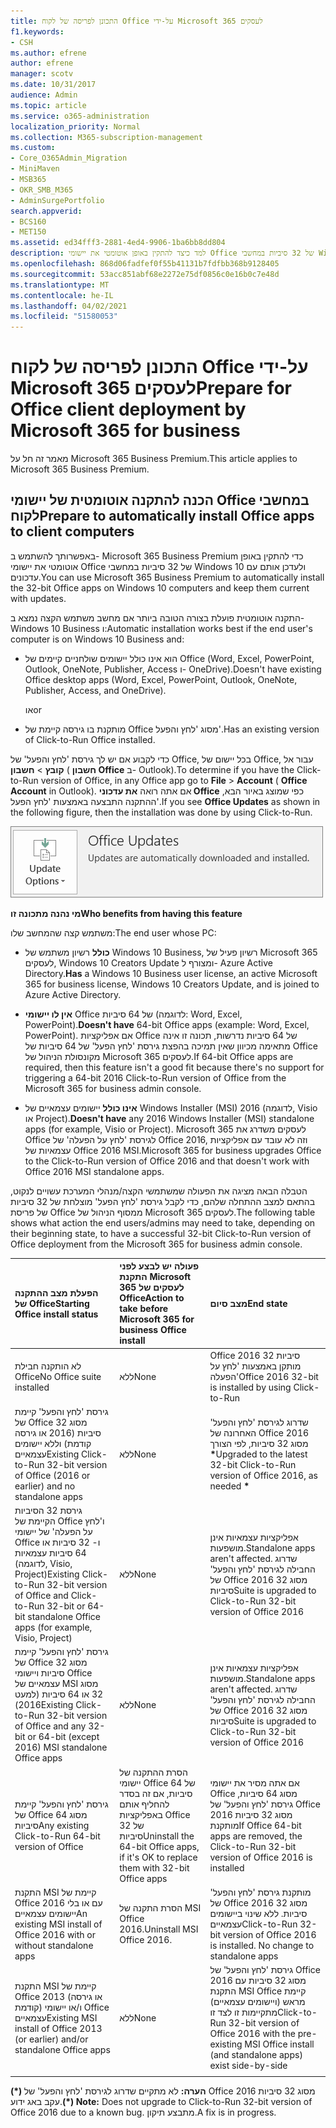 ```yaml
---
title: התכונן לפריסה של לקוח Office על-ידי Microsoft 365 לעסקים
f1.keywords:
- CSH
ms.author: efrene
author: efrene
manager: scotv
ms.date: 10/31/2017
audience: Admin
ms.topic: article
ms.service: o365-administration
localization_priority: Normal
ms.collection: M365-subscription-management
ms.custom:
- Core_O365Admin_Migration
- MiniMaven
- MSB365
- OKR_SMB_M365
- AdminSurgePortfolio
search.appverid:
- BCS160
- MET150
ms.assetid: ed34fff3-2881-4ed4-9906-1ba6bb8dd804
description: למד כיצד להתקין באופן אוטומטי את יישומי Office של 32 סיביות במחשבי Windows 10 ולעדכן אותם.
ms.openlocfilehash: 868d06fadfef0f55b41131b7fdfbb368b9128405
ms.sourcegitcommit: 53acc851abf68e2272e75df0856c0e16b0c7e48d
ms.translationtype: MT
ms.contentlocale: he-IL
ms.lasthandoff: 04/02/2021
ms.locfileid: "51580053"
---
```

# <a name="prepare-for-office-client-deployment-by-microsoft-365-for-business"></a><span data-ttu-id="70524-103">התכונן לפריסה של לקוח Office על-ידי Microsoft 365 לעסקים</span><span class="sxs-lookup"><span data-stu-id="70524-103">Prepare for Office client deployment by Microsoft 365 for business</span></span>

<span data-ttu-id="70524-104">מאמר זה חל על Microsoft 365 Business Premium.</span><span class="sxs-lookup"><span data-stu-id="70524-104">This article applies to Microsoft 365 Business Premium.</span></span>

## <a name="prepare-to-automatically-install-office-apps-to-client-computers"></a><span data-ttu-id="70524-105">הכנה להתקנה אוטומטית של יישומי Office במחשבי לקוח</span><span class="sxs-lookup"><span data-stu-id="70524-105">Prepare to automatically install Office apps to client computers</span></span>

<span data-ttu-id="70524-106">באפשרותך להשתמש ב- Microsoft 365 Business Premium כדי להתקין באופן אוטומטי את יישומי Office של 32 סיביות במחשבי Windows 10 ולעדכן אותם עם עדכונים.</span><span class="sxs-lookup"><span data-stu-id="70524-106">You can use Microsoft 365 Business Premium to automatically install the 32-bit Office apps on Windows 10 computers and keep them current with updates.</span></span>
  
<span data-ttu-id="70524-107">התקנה אוטומטית פועלת בצורה הטובה ביותר אם מחשב משתמש הקצה נמצא ב- Windows 10 Business ו:</span><span class="sxs-lookup"><span data-stu-id="70524-107">Automatic installation works best if the end user's computer is on Windows 10 Business and:</span></span>
  
- <span data-ttu-id="70524-108">הוא אינו כולל יישומים שולחניים קיימים של Office (‏Word, ‏Excel, ‏PowerPoint, ‏Outlook, ‏OneNote, ‏Publisher, ‏Access ו- OneDrive).</span><span class="sxs-lookup"><span data-stu-id="70524-108">Doesn't have existing Office desktop apps (Word, Excel, PowerPoint, Outlook, OneNote, Publisher, Access, and OneDrive).</span></span>
    
    <span data-ttu-id="70524-109">או</span><span class="sxs-lookup"><span data-stu-id="70524-109">or</span></span>
    
- <span data-ttu-id="70524-110">מותקנת בו גירסה קיימת של Office מסוג 'לחץ והפעל'.</span><span class="sxs-lookup"><span data-stu-id="70524-110">Has an existing version of Click-to-Run Office installed.</span></span>
    
<span data-ttu-id="70524-111">כדי לקבוע אם יש לך גירסת 'לחץ והפעל' של Office, בכל יישום של Office, עבור אל **קובץ** \> **חשבון** ( **חשבון Office** ב- Outlook).</span><span class="sxs-lookup"><span data-stu-id="70524-111">To determine if you have the Click-to-Run version of Office, in any Office app go to **File** \> **Account** ( **Office Account** in Outlook).</span></span> <span data-ttu-id="70524-112">אם אתה רואה **את עדכוני Office** כפי שמוצג באיור הבא, ההתקנה התבצעה באמצעות 'לחץ הפעל'.</span><span class="sxs-lookup"><span data-stu-id="70524-112">If you see **Office Updates** as shown in the following figure, then the installation was done by using Click-to-Run.</span></span> 
  
![Screenshot of Office updates in Office app Account](../media/e3439380-fa43-4ed6-ae5d-64851c297df5.png)
  
 <span data-ttu-id="70524-114">**מי נהנה מתכונה זו**</span><span class="sxs-lookup"><span data-stu-id="70524-114">**Who benefits from having this feature**</span></span>
  
<span data-ttu-id="70524-115">משתמש קצה שהמחשב שלו:</span><span class="sxs-lookup"><span data-stu-id="70524-115">The end user whose PC:</span></span>
  
- <span data-ttu-id="70524-116">**כולל**  רשיון משתמש של Windows 10 Business, רשיון פעיל של Microsoft 365 לעסקים, Windows 10 Creators Update ומצורף ל- Azure Active Directory.</span><span class="sxs-lookup"><span data-stu-id="70524-116">**Has**  a Windows 10 Business user license, an active Microsoft 365 for business license, Windows 10 Creators Update, and is joined to Azure Active Directory.</span></span> 
    
- <span data-ttu-id="70524-117">**אין לו יישומי** Office של 64 סיביות (לדוגמה: Word, Excel, PowerPoint).</span><span class="sxs-lookup"><span data-stu-id="70524-117">**Doesn't have** 64-bit Office apps (example: Word, Excel, PowerPoint).</span></span> <span data-ttu-id="70524-118">אם אפליקציות Office של 64 סיביות נדרשות, תכונה זו אינה מתאימה מכיוון שאין תמיכה בהפצת גירסת 'לחץ הפעל' של 64 סיביות של Office מקונסולת הניהול של Microsoft 365 לעסקים.</span><span class="sxs-lookup"><span data-stu-id="70524-118">If 64-bit Office apps are required, then this feature isn't a good fit because there's no support for triggering a 64-bit 2016 Click-to-Run version of Office from the Microsoft 365 for business admin console.</span></span> 
    
- <span data-ttu-id="70524-119">**אינו כולל** יישומים עצמאיים של Windows Installer (MSI) 2016 (לדוגמה, Visio או Project).</span><span class="sxs-lookup"><span data-stu-id="70524-119">**Doesn't have** any 2016 Windows Installer (MSI) standalone apps (for example, Visio or Project).</span></span> <span data-ttu-id="70524-120">Microsoft 365 לעסקים משדרג את Office לגירסת 'לחץ על הפעלה' של Office 2016, וזה לא עובד עם אפליקציות עצמאיות של Office 2016 MSI.</span><span class="sxs-lookup"><span data-stu-id="70524-120">Microsoft 365 for business upgrades Office to the Click-to-Run version of Office 2016 and that doesn't work with Office 2016 MSI standalone apps.</span></span> 
    
<span data-ttu-id="70524-121">הטבלה הבאה מציגה את הפעולה שמשתמשי הקצה/מנהלי המערכת עשויים לנקוט, בהתאם למצב ההתחלה שלהם, כדי לקבל גירסת 'לחץ הפעל' מוצלחת של 32 סיביות של פריסת Office ממסוף הניהול של Microsoft 365 לעסקים.</span><span class="sxs-lookup"><span data-stu-id="70524-121">The following table shows what action the end users/admins may need to take, depending on their beginning state, to have a successful 32-bit Click-to-Run version of Office deployment from the Microsoft 365 for business admin console.</span></span>
  
|<span data-ttu-id="70524-122">**הפעלת מצב ההתקנה של Office**</span><span class="sxs-lookup"><span data-stu-id="70524-122">**Starting Office install status**</span></span>|<span data-ttu-id="70524-123">**פעולה יש לבצע לפני התקנת Microsoft 365 לעסקים של Office**</span><span class="sxs-lookup"><span data-stu-id="70524-123">**Action to take before Microsoft 365 for business Office install**</span></span>|<span data-ttu-id="70524-124">**מצב סיום**</span><span class="sxs-lookup"><span data-stu-id="70524-124">**End state**</span></span>|
|:-----|:-----|:-----|
|<span data-ttu-id="70524-125">לא הותקנה חבילת Office</span><span class="sxs-lookup"><span data-stu-id="70524-125">No Office suite installed</span></span>  <br/> |<span data-ttu-id="70524-126">ללא</span><span class="sxs-lookup"><span data-stu-id="70524-126">None</span></span>  <br/> |<span data-ttu-id="70524-127">Office 2016 32 סיביות מותקן באמצעות 'לחץ על הפעלה'</span><span class="sxs-lookup"><span data-stu-id="70524-127">Office 2016 32-bit is installed by using Click-to-Run</span></span>  <br/> |
|<span data-ttu-id="70524-128">גירסת 'לחץ והפעל' קיימת של Office מסוג 32 סיביות (2016 או גירסה קודמת) וללא יישומים עצמאיים</span><span class="sxs-lookup"><span data-stu-id="70524-128">Existing Click-to-Run 32-bit version of Office (2016 or earlier) and no standalone apps</span></span>  <br/> |<span data-ttu-id="70524-129">ללא</span><span class="sxs-lookup"><span data-stu-id="70524-129">None</span></span>  <br/> |<span data-ttu-id="70524-130">שדרוג לגירסת 'לחץ והפעל' האחרונה של Office 2016 מסוג 32 סיביות, לפי הצורך **\***</span><span class="sxs-lookup"><span data-stu-id="70524-130">Upgraded to the latest 32-bit Click-to-Run version of Office 2016, as needed **\***</span></span> <br/> |
|<span data-ttu-id="70524-131">גירסת 32 הסיביות הקיימת של Office ו'לחץ על הפעלה' של יישומי Office ו- 32 סיביות או 64 סיביות עצמאיות (לדוגמה, Visio, Project)</span><span class="sxs-lookup"><span data-stu-id="70524-131">Existing Click-to-Run 32-bit version of Office and Click-to-Run 32-bit or 64-bit standalone Office apps (for example, Visio, Project)</span></span>  <br/> |<span data-ttu-id="70524-132">ללא</span><span class="sxs-lookup"><span data-stu-id="70524-132">None</span></span>  <br/> |<span data-ttu-id="70524-133">אפליקציות עצמאיות אינן מושפעות.</span><span class="sxs-lookup"><span data-stu-id="70524-133">Standalone apps aren't affected.</span></span> <span data-ttu-id="70524-134">שדרוג החבילה לגירסת 'לחץ והפעל' של Office 2016 מסוג 32 סיביות</span><span class="sxs-lookup"><span data-stu-id="70524-134">Suite is upgraded to Click-to-Run 32-bit version of Office 2016</span></span>  <br/> |
|<span data-ttu-id="70524-135">גירסת 'לחץ והפעל' קיימת של Office מסוג 32 סיביות ויישומי Office עצמאיים של MSI מסוג 32 או 64 סיביות (למעט 2016)</span><span class="sxs-lookup"><span data-stu-id="70524-135">Existing Click-to-Run 32-bit version of Office and any 32-bit or 64-bit (except 2016) MSI standalone Office apps</span></span>  <br/> |<span data-ttu-id="70524-136">ללא</span><span class="sxs-lookup"><span data-stu-id="70524-136">None</span></span>  <br/> |<span data-ttu-id="70524-137">אפליקציות עצמאיות אינן מושפעות.</span><span class="sxs-lookup"><span data-stu-id="70524-137">Standalone apps aren't affected.</span></span> <span data-ttu-id="70524-138">שדרוג החבילה לגירסת 'לחץ והפעל' של Office 2016 מסוג 32 סיביות</span><span class="sxs-lookup"><span data-stu-id="70524-138">Suite is upgraded to Click-to-Run 32-bit version of Office 2016</span></span>  <br/> ||||
|<span data-ttu-id="70524-139">גירסת 'לחץ והפעל' קיימת של Office מסוג 64 סיביות</span><span class="sxs-lookup"><span data-stu-id="70524-139">Any existing Click-to-Run 64-bit version of Office</span></span>  <br/> |<span data-ttu-id="70524-140">הסרת ההתקנה של יישומי Office של 64 סיביות, אם זה בסדר להחליף אותם באפליקציות Office של 32 סיביות</span><span class="sxs-lookup"><span data-stu-id="70524-140">Uninstall the 64-bit Office apps, if it's OK to replace them with 32-bit Office apps</span></span>  <br/> |<span data-ttu-id="70524-141">אם אתה מסיר את יישומי Office מסוג 64 סיביות, גירסת 'לחץ והפעל' של Office 2016 מסוג 32 סיביות מותקנת</span><span class="sxs-lookup"><span data-stu-id="70524-141">If Office 64-bit apps are removed, the Click-to-Run 32-bit version of Office 2016 is installed</span></span>  <br/> |
|<span data-ttu-id="70524-142">התקנת MSI קיימת של Office 2016 עם או בלי יישומים עצמאיים</span><span class="sxs-lookup"><span data-stu-id="70524-142">An existing MSI install of Office 2016 with or without standalone apps</span></span>  <br/> |<span data-ttu-id="70524-143">הסרת התקנה של MSI Office 2016.</span><span class="sxs-lookup"><span data-stu-id="70524-143">Uninstall MSI Office 2016.</span></span>  <br/> |<span data-ttu-id="70524-p106">מותקנת גירסת 'לחץ והפעל' של Office 2016 מסוג 32 סיביות. ללא שינוי ביישומים עצמאיים</span><span class="sxs-lookup"><span data-stu-id="70524-p106">Click-to-Run 32-bit version of Office 2016 is installed. No change to standalone apps</span></span>  <br/> |
|<span data-ttu-id="70524-146">התקנת MSI קיימת של Office 2013 (או גירסה קודמת) ו/או יישומי Office עצמאיים</span><span class="sxs-lookup"><span data-stu-id="70524-146">Existing MSI install of Office 2013 (or earlier) and/or standalone Office apps</span></span>  <br/> |<span data-ttu-id="70524-147">ללא</span><span class="sxs-lookup"><span data-stu-id="70524-147">None</span></span>  <br/> |<span data-ttu-id="70524-148">גירסת 'לחץ והפעל' של Office 2016 מסוג 32 סיביות עם התקנת MSI Office קיימת מראש (ויישומים עצמאיים) מתקיימות זו לצד זו</span><span class="sxs-lookup"><span data-stu-id="70524-148">Click-to-Run 32-bit version of Office 2016 with the pre-existing MSI Office install (and standalone apps) exist side-by-side</span></span>  <br/> |
||||
   
 <span data-ttu-id="70524-149">**(\*) הערה:** לא מתקיים שדרוג לגירסת 'לחץ והפעל' של Office 2016 מסוג 32 סיביות עקב באג ידוע.</span><span class="sxs-lookup"><span data-stu-id="70524-149">**(\*) Note:** Does not upgrade to Click-to-Run 32-bit version of Office 2016 due to a known bug.</span></span> <span data-ttu-id="70524-150">מתבצע תיקון.</span><span class="sxs-lookup"><span data-stu-id="70524-150">A fix is in progress.</span></span> 
  
